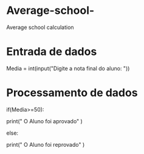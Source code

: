 # Average-school-
Average school calculation

# Entrada de dados

Media = int(input("Digite a nota final do aluno: "))
# Processamento de dados

if(Media>=50):

  print(" O Aluno foi aprovado" )

else:

  print(" O Aluno foi reprovado" )
